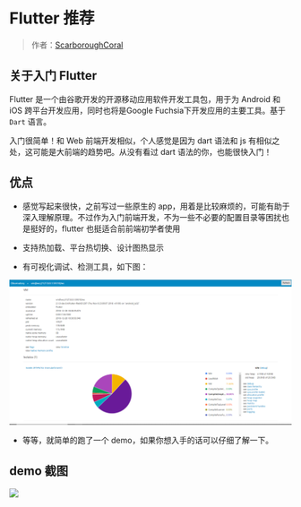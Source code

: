 # Flutter 推荐
> 作者：[ScarboroughCoral](https://github.com/ScarboroughCoral)


## 关于入门 Flutter

Flutter 是一个由谷歌开发的开源移动应用软件开发工具包，用于为 Android 和 iOS 跨平台开发应用，同时也将是Google Fuchsia下开发应用的主要工具。基于 `Dart` 语言。

入门很简单！和 Web 前端开发相似，个人感觉是因为 dart 语法和 js 有相似之处，这可能是大前端的趋势吧。从没有看过 dart 语法的你，也能很快入门！

## 优点

- 感觉写起来很快，之前写过一些原生的 app，用着是比较麻烦的，可能有助于深入理解原理。不过作为入门前端开发，不为一些不必要的配置目录等困扰也是挺好的，flutter 也挺适合前前端初学者使用

- 支持热加载、平台热切换、设计图热显示

- 有可视化调试、检测工具，如下图：

![](../pics/flutter-shot.png)

- 等等，就简单的跑了一个 demo，如果你想入手的话可以仔细了解一下。

## demo 截图

![](../pics/flutter.gif)
